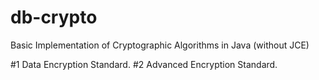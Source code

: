 # db-crypto
Basic Implementation of Cryptographic Algorithms in Java (without JCE)

#1 Data Encryption Standard.
#2 Advanced Encryption Standard.
